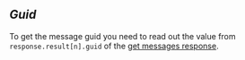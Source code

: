 *Guid*
----
  To get the message guid you need to read out the value from `response.result[n].guid` of the [get messages response](../../../../services/mail/get-messages.md).